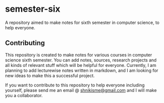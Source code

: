 # semester-six
A repository aimed to make notes for sixth semester in computer science, to help everyone.

## Contributing

This repository is created to make notes for various courses in computer science sixth semester. You can add notes, sources, research projects and all kinds of relevant stuff which will be helpful for everyone. Currently, I am planning to add lecturewise notes written in markdown, and I am looking for new ideas to make this a successful project.

If you want to contribute to this repository to help everyone including yourself, please send me an email @ shnikisme@gmail.com and I will make you a collaborator.

